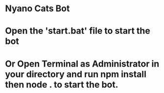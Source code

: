 # Nyano Cats Bot

# Open the 'start.bat' file to start the bot
# Or Open Terminal as Administrator in your directory and run npm install then node . to start the bot.
